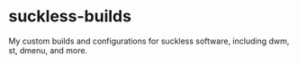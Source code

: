 # suckless-builds
My custom builds and configurations for suckless software, including dwm, st, dmenu, and more.
